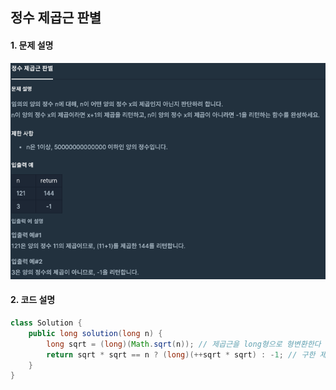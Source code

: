 ## 정수 제곱근 판별
#### 1. 문제 설명
<img src="./../../../img/siwon/int-sqrt.png">

#### 2. 코드 설명
```java
class Solution {
    public long solution(long n) {
		long sqrt = (long)(Math.sqrt(n)); // 제곱근을 long형으로 형변환한다 double -> long
		return sqrt * sqrt == n ? (long)(++sqrt * sqrt) : -1; // 구한 제곱근을 자시 제곱하여 n과 같은지 판별한다 (정수가 아닌 제곱근을 다시 제곱하면 근사값이 나오므로)
    }
}
```